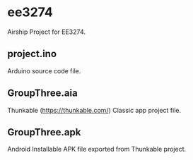 # ee3274
Airship Project for EE3274.

## project.ino
Arduino source code file.
## GroupThree.aia
Thunkable (https://thunkable.com/) Classic app project file.
## GroupThree.apk
Android Installable APK file exported from Thunkable project.
